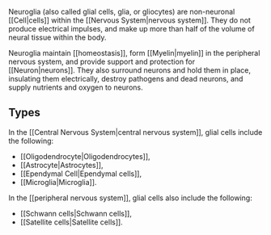 Neuroglia (also called glial cells, glia, or gliocytes) are non-neuronal [[Cell|cells]] within the [[Nervous System|nervous system]]. They do not produce electrical impulses, and make up more than half of the volume of neural tissue within the body.

Neuroglia maintain [[homeostasis]], form [[Myelin|myelin]] in the peripheral nervous system, and provide support and protection for [[Neuron|neurons]]. They also surround neurons and hold them in place, insulating them electrically, destroy pathogens and dead neurons, and supply nutrients and oxygen to neurons.

## Types

In the [[Central Nervous System|central nervous system]], glial cells include the following:

- [[Oligodendrocyte|Oligodendrocytes]],
- [[Astrocyte|Astrocytes]],
- [[Ependymal Cell|Ependymal cells]],
- [[Microglia|Microglia]].

In the [[peripheral nervous system]], glial cells also include the following:

- [[Schwann cells|Schwann cells]],
- [[Satellite cells|Satellite cells]].